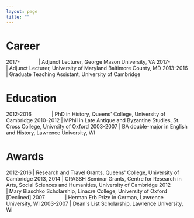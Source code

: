 ```yaml
---
layout: page
title: ""
---
```


# Career

2017-&nbsp;&nbsp;&nbsp;&nbsp;&nbsp;&nbsp;&nbsp;&nbsp;&nbsp;&nbsp;&nbsp;&nbsp; | Adjunct Lecturer, George Mason University, VA
2017-&nbsp;&nbsp;&nbsp;&nbsp;&nbsp;&nbsp;&nbsp;&nbsp;&nbsp;&nbsp;&nbsp;&nbsp; | Adjunct Lecturer, University of Maryland Baltimore County, MD
2013-2016 | Graduate Teaching Assistant, University of Cambridge

# Education

2012-2016 &nbsp;&nbsp;&nbsp;&nbsp;&nbsp;&nbsp;&nbsp;&nbsp;&nbsp;&nbsp;&nbsp;&nbsp; | PhD in History, Queens' College, University of Cambridge
2010-2012 | MPhil in Late Antique and Byzantine Studies, St. Cross College, Univrsity of Oxford 
2003-2007 | BA double-major in English and History, Lawrence University, WI

# Awards

2012-2016 | Research and Travel Grants, Queens' College, University of Cambridge 
2013, 2014 | CRASSH Seminar Grants, Centre for Research in Arts, Social Sciences and Humanities, University of Cambridge 
2012 &nbsp;&nbsp;&nbsp;&nbsp;&nbsp;&nbsp;&nbsp;&nbsp;&nbsp;&nbsp;&nbsp;&nbsp; | Mary Blaschko Scholarship, Linacre College, University of Oxford [Declined] 
2007 &nbsp;&nbsp;&nbsp;&nbsp;&nbsp;&nbsp;&nbsp;&nbsp;&nbsp;&nbsp;&nbsp;&nbsp; | Herman Erb Prize in German, Lawrence University, WI 
2003-2007 | Dean's List Scholarship, Lawrence University, WI  
